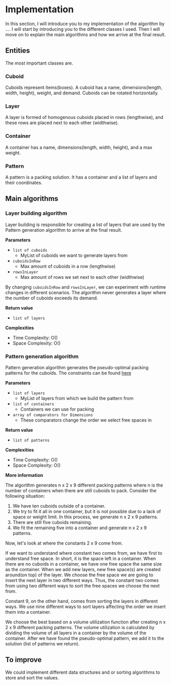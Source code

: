 # Implementation 

In this section, I will introduce you to my implementation of the algorithm by .... I will start by introducing you to the different classes I used. Then I will move on to explain the main algorithms and how we arrive at the final result.

## Entities
The most important classes are.

### Cuboid
Cuboids represent items(boxes). A cuboid has a name, dimensions(length, width, height), weight, and demand. Cuboids can be rotated horizontally.

### Layer
A layer is formed of homogenous cuboids placed in rows (lengthwise), and these rows are placed next to each other (widthwise). 

### Container
A container has a name, dimensions(length, width, height), and a max weight.

### Pattern

A pattern is a packing solution. It has a container and a list of layers and their coordinates. 


## Main algorithms

### Layer building algorithm

Layer building is responsible for creating a list of layers that are used by the Pattern generation algorithm to arrive at the final result.

**Parameters**

* `list of cuboids`
  * MyList of cuboids we want to generate layers from
* `cuboidsInRow`
  * Max amount of cuboids in a row (lengthwise)
* `rowsInLayer`
  * Max amount of rows we set next to each other (widthwise)

By changing `cuboidsInRow` and `rowsInLayer`, we can experiment with runtime changes in different scenarios. The algorithm never generates a layer where the number of cuboids exceeds its demand.

**Return value**

* `list of layers`

**Complexities**

* Time Complexity: O()
* Space Complexity: O()

### Pattern generation algorithm

Pattern generation algorithm generates the pseudo-optimal packing patterns for the cuboids. The constraints can be found [here]()

**Parameters**

* `list of layers`
  * MyList of layers from which we build the pattern from
* `list of containers`
  * Containers we can use for packing
* `array of comparators for Dimensions`
  * These comparators change the order we select free spaces in

**Return value**

* `list of patterns`

**Complexities**

* Time Complexity: O()
* Space Complexity: O()

**More information**

The algorithm generates n x 2 x 9 different packing patterns where n is the number of containers when there are still cuboids to pack. Consider the following situation:

1. We have ten cuboids outside of a container.
2. We try to fit it all in one container, but it is not possible due to a lack of space or weight limit. In this process, we generate n x 2 x 9 patterns.
3. There are still five cuboids remaining.
4. We fit the remaining five into a container and generate n x 2 x 9 patterns.

Now, let's look at where the constants 2 x 9 come from.

If we want to understand where constant two comes from, we have first to understand free space. In short, it is the space left in a container. When there are no cuboids in a container, we have one free space the same size as the container. When we add new layers, new free space(s) are created around(on top) of the layer. We choose the free space we are going to insert the next layer in two different ways. Thus, the constant two comes from using two different ways to sort the free spaces we choose the next from.

Constant 9, on the other hand, comes from sorting the layers in different ways. We use nine different ways to sort layers affecting the order we insert them into a container.

We choose the best based on a volume utilization function after creating n x 2 x 9 different packing patterns. The volume utilization is calculated by dividing the volume of all layers in a container by the volume of the container. After we have found the pseudo-optimal pattern, we add it to the solution (list of patterns we return).


## To improve 

We could implement different data structures and or sorting algorithms to store and sort the values. 




